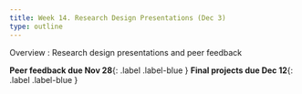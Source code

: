 ```yaml
---
title: Week 14. Research Design Presentations (Dec 3)
type: outline
---
```


Overview
: Research design presentations and peer feedback

**Peer feedback due Nov 28**{: .label .label-blue } **Final projects due Dec 12**{: .label .label-blue }
